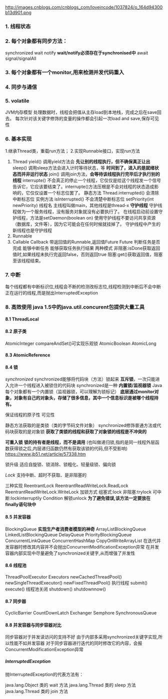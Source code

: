 http://images.cnblogs.com/cnblogs_com/loveincode/1037824/o_164d94300b13d901.png
### 1. 线程状态
### 2. 每个对象都有同步方法：
synchronized
wait
notify  **wait/notify必须存在于synchronised中**
await
signal/signalAll
### 3. 每个对象都有一个monitor,用来检测并发代码重入
### 4. 同步与通信
### 5. volatile
JVM内存模型
处理数据时，线程会把值从主存load到本地栈，完成之后在save回去。
每次针对该关键字修饰的变量的操作都会引起一次load and save,保存可见性
### 6. 基本实现
1.继承Thread类，重载run方法；
2.实现Runnable接口，实现run方法
1. Thread
  yield() 调用yield方法会 **先让别的线程执行，但不确保真正让出**
  sleep() 调用sleep方法会进入计时等待状态，等 **时间到了，进入的是就绪状态而并非运行状态**
  join()  调用join方法，**会等待该线程执行完毕后才执行别的线程**
  interrupte() 不会真正的停止一个线程，它仅仅是给这个线程发一个信号告诉它，它应该要结束了。interrupte()方法压根是不会对线程的状态造成影响的，它仅仅设置一个标志位罢了。
  静态方法 Thread.interrupted() 会清除中断标志位
  实例方法 isInterrupted() 不会清楚中断标志位
  setPriority(int newPriority)
  线程名 主线程叫做main，其他线程是thread-x
  **守护线程**  守护线程做为一个服务线程，没有服务对象就没有必要执行了。
    在线程启动前设置守护线程，方法是setDaemon(boolean on)
    使用守护线程不要访问共享资源（数据库，文件等），因为它可能会在任何时候就挂掉了。
    守护线程中产生的新线程也是守护线程
2. Runnable
3. Callable Callback
  带返回值的Runnable,返回值Future
  Future
    判断任务是否完成
    能够中断任务
    能够获取任务执行结果
  两种模式
    非阻塞:isDone获取返回值时,如果线程未执行完返回false，否则返回true
    阻塞:get()获取返回值，阻塞至该线程结束。
### 7. 中断
每个线程都有中断标识位,线程会不断的检测改标志位,线程检测到中断后不会中断正在运行的线程,而是抛出InterruptedException
### 8. 高效使用 java 1.5中的java.util.concurent包提供大量工具
#### 8.1 ThreadLocal
#### 8.2 原子类
AtomicInteger compareAndSet()可实现乐观锁
AtomicBoolean
AtomicLong
#### 8.3 AtomicReference
#### 8.4 锁
  *synchronized*
  synchronized能够将代码块（方法）锁起来
  **互斥锁**，一次只能进入允许一个线程进入被锁住的代码块
  synchronized是一种 **内置锁/监视器锁**  Java每个对象都有一个内置锁（监视器锁，可以理解为锁标记）
  **底层通过monitor对象，对象有自己的对象头，存储了很多信息，其中一个信息标识是被哪个线程持有。**

  保证线程的原子性
  可见性

  静态方法获取的是类锁（类的字节码文件对象）
  synchronized修饰普通方法或代码块获取的是对象锁
  **获取了类锁的线程和获取了对象锁的线程是不冲突的**

  **可重入锁**  **锁的持有者是线程，而不是调用** (也叫做递归锁,指的是同一线程外层函数获得锁之后,内层递归函数仍然有获取该锁的代码,但不受影响) https://www.jb51.net/article/57338.htm

  锁升级 适应自旋锁、锁消除、锁粗化、轻量级锁、偏向锁

  *Lock*
  支持中断、超时不获取、是非阻塞的

  三种实现
    ReentrantLock
    ReentrantReadWriteLock.ReadLock
    ReentrantReadWriteLock.WriteLock
  加锁方式
    组塞式:lock
    非阻塞:trylock
    可中断:lockinterruptily
  Condition
  解锁unlock  **为了避免错误,该方法一定要放在finally语句块中**
#### 8.5 并发容器
  BlockingQueue **实现生产者消费者模型的神奇**
    ArrayListBlockingQueue
    LinkedListBlockingQueue
    DelayQueue
    PriorityBlockingQueue
  ConcurrentLinkQueue
  ConcurrentHashMap
  CopyOnWriteArrayList
  在迭代并发容器时修改其内容并不会抛出ConcurrentModificationException异常
  在并发容器内部实现中尽量避免了synchronized关键字,从而增强了并发性
#### 8.6 线程池
  ThreadPoolExecutor
  Executors
    newCachedThreadPool()
    newSingleThreadExecutor()
    newFixedThreadPool()
  执行线程
    submit()
    execute()
  线程池关闭
    shutdown()
    shutdownnow()
#### 8.7 同步器
  CyclicBarrier
  CountDownLatch
  Exchanger
  Semphore
  SynchronousQueue
#### 8.8 并发容器与同步容器对比
同步容器对于并发读访问的支持不好
由于内部多采用synchronized关键字实现,所以性能不如并发容器
对于同步容器进行迭代的同时修改它的内容，会报ConcurrentModificationException异常


##### InterruptedException
抛InterruptedException的代表方法有：

java.lang.Object 类的 wait 方法
java.lang.Thread 类的 sleep 方法
java.lang.Thread 类的 join 方法
